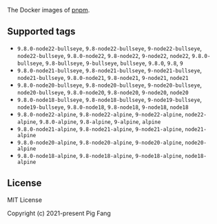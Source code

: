 The Docker images of [pnpm](https://pnpm.io).

## Supported tags

- `9.8.0-node22-bullseye`, `9.8-node22-bullseye`, `9-node22-bullseye`, `node22-bullseye`, `9.8.0-node22`, `9.8-node22`, `9-node22`, `node22`, `9.8.0-bullseye`, `9.8-bullseye`, `9-bullseye`, `bullseye`, `9.8.0`, `9.8`, `9`
- `9.8.0-node21-bullseye`, `9.8-node21-bullseye`, `9-node21-bullseye`, `node21-bullseye`, `9.8.0-node21`, `9.8-node21`, `9-node21`, `node21`
- `9.8.0-node20-bullseye`, `9.8-node20-bullseye`, `9-node20-bullseye`, `node20-bullseye`, `9.8.0-node20`, `9.8-node20`, `9-node20`, `node20`
- `9.8.0-node18-bullseye`, `9.8-node18-bullseye`, `9-node19-bullseye`, `node19-bullseye`, `9.8.0-node18`, `9.8-node18`, `9-node18`, `node18`
- `9.8.0-node22-alpine`, `9.8-node22-alpine`, `9-node22-alpine`, `node22-alpine`, `9.8.0-alpine`, `9.8-alpine`, `9-alpine`, `alpine`
- `9.8.0-node21-alpine`, `9.8-node21-alpine`, `9-node21-alpine`, `node21-alpine`
- `9.8.0-node20-alpine`, `9.8-node20-alpine`, `9-node20-alpine`, `node20-alpine`
- `9.8.0-node18-alpine`, `9.8-node18-alpine`, `9-node18-alpine`, `node18-alpine`

## License

MIT License

Copyright (c) 2021-present Pig Fang
